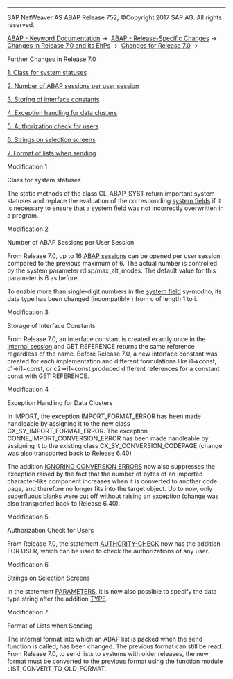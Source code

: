   

* * *

SAP NetWeaver AS ABAP Release 752, ©Copyright 2017 SAP AG. All rights reserved.

[ABAP - Keyword Documentation](https://help.sap.com/doc/abapdocu_752_index_htm/7.52/en-US/abenabap.htm) →  [ABAP - Release-Specific Changes](https://help.sap.com/doc/abapdocu_752_index_htm/7.52/en-US/abennews.htm) →  [Changes in Release 7.0 and its EhPs](https://help.sap.com/doc/abapdocu_752_index_htm/7.52/en-US/abennews-70_ehps.htm) →  [Changes for Release 7.0](https://help.sap.com/doc/abapdocu_752_index_htm/7.52/en-US/abennews-70.htm) → 

Further Changes in Release 7.0

[1\. Class for system statuses](#!ABAP_MODIFICATION_1@1@)

[2\. Number of ABAP sessions per user session](#!ABAP_MODIFICATION_2@2@)

[3\. Storing of interface constants](#!ABAP_MODIFICATION_3@3@)

[4\. Exception handling for data clusters](#!ABAP_MODIFICATION_4@4@)

[5\. Authorization check for users](#!ABAP_MODIFICATION_5@5@)

[6\. Strings on selection screens](#!ABAP_MODIFICATION_6@6@)

[7\. Format of lists when sending](#!ABAP_MODIFICATION_7@7@)

Modification 1

Class for system statuses

The static methods of the class CL\_ABAP\_SYST return important system statuses and replace the evaluation of the corresponding [system fields](https://help.sap.com/doc/abapdocu_752_index_htm/7.52/en-US/abensystem_field_glosry.htm "Glossary Entry") if it is necessary to ensure that a system field was not incorrectly overwritten in a program.

Modification 2

Number of ABAP Sessions per User Session

From Release 7.0, up to 16 [ABAP sessions](https://help.sap.com/doc/abapdocu_752_index_htm/7.52/en-US/abenmain_session_glosry.htm "Glossary Entry") can be opened per user session, compared to the previous maximum of
6\. The actual number is controlled by the system parameter rdisp/max\_alt\_modes. The default value for this parameter is 6 as before.

To enable more than single-digit numbers in the [system field](https://help.sap.com/doc/abapdocu_752_index_htm/7.52/en-US/abensystem_field_glosry.htm "Glossary Entry") sy-modno, its data type has been changed (incompatibly ) from c of length 1 to i.

Modification 3

Storage of Interface Constants

From Release 7.0, an interface constant is created exactly once in the [internal session](https://help.sap.com/doc/abapdocu_752_index_htm/7.52/en-US/abeninternal_session_glosry.htm "Glossary Entry") and GET
REFERENCE returns the same reference regardless of the name. Before Release 7.0, a new interface constant was created for each implementation and different formulations like i1=>const, c1=>i1~const, or c2=>i1~const produced different references for a constant const with GET REFERENCE.

Modification 4

Exception Handling for Data Clusters

In IMPORT, the exception IMPORT\_FORMAT\_ERROR has been made handleable by assigning it to the new class CX\_SY\_IMPORT\_FORMAT\_ERROR. The exception CONNE\_IMPORT\_CONVERSION\_ERROR has been made handleable by assigning it to the existing class CX\_SY\_CONVERSION\_CODEPAGE (change was also transported back to Release 6.40)

The addition [IGNORING CONVERSION ERRORS](https://help.sap.com/doc/abapdocu_752_index_htm/7.52/en-US/abapimport_conversion.htm) now also suppresses the exception raised by the fact that the number of bytes of an imported character-like component increases when it is converted to another code page, and therefore no longer fits into the target object. Up to now, only superfluous blanks were cut off without raising an exception (change was also transported back to Release 6.40).

Modification 5

Authorization Check for Users

From Release 7.0, the statement [AUTHORITY-CHECK](https://help.sap.com/doc/abapdocu_752_index_htm/7.52/en-US/abapauthority-check.htm) now has the addition FOR USER, which can be used to check the authorizations of any user.

Modification 6

Strings on Selection Screens

In the statement [PARAMETERS](https://help.sap.com/doc/abapdocu_752_index_htm/7.52/en-US/abapparameters.htm), it is now also possible to specify the data type string after the addition [TYPE](https://help.sap.com/doc/abapdocu_752_index_htm/7.52/en-US/abapparameters_type.htm).

Modification 7

Format of Lists when Sending

The internal format into which an ABAP list is packed when the send function is called, has been changed. The previous format can still be read. From Release 7.0, to send lists to systems with older releases, the new format must be converted to the previous format using the function module LIST\_CONVERT\_TO\_OLD\_FORMAT.